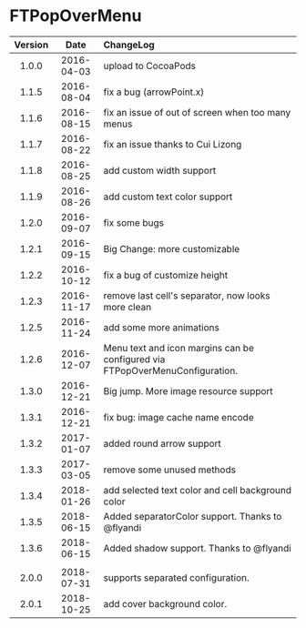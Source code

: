 # FTPopOverMenu


| Version | Date | ChangeLog |
|:--------:|:--------:|:--------|
|1.0.0|2016-04-03| upload to CocoaPods|
|1.1.5|2016-08-04| fix a bug (arrowPoint.x)|
|1.1.6|2016-08-15| fix an issue of out of screen when too many menus|
|1.1.7|2016-08-22| fix an issue thanks to Cui Lizong|
|1.1.8|2016-08-25| add custom width support|
|1.1.9|2016-08-26| add custom text color support|
|1.2.0|2016-09-07| fix some bugs|
|1.2.1|2016-09-15| Big Change: more customizable|
|1.2.2|2016-10-12| fix a bug of customize height|
|1.2.3|2016-11-17| remove last cell's separator, now looks more clean|
|1.2.5|2016-11-24| add some more animations|
|1.2.6|2016-12-07| Menu text and icon margins can be configured via FTPopOverMenuConfiguration.|
|1.3.0|2016-12-21| Big jump. More image resource support |
|1.3.1|2016-12-21| fix bug: image cache name encode |
|1.3.2|2017-01-07| added round arrow support |
|1.3.3|2017-03-05| remove some unused methods |
|1.3.4|2018-01-26| add selected text color and cell background color |
|1.3.5|2018-06-15| Added separatorColor support. Thanks to @flyandi |
|1.3.6|2018-06-15| Added shadow support. Thanks to @flyandi |
|  | |  |
|2.0.0|2018-07-31| supports separated configuration. |
|2.0.1|2018-10-25| add cover background color. |


